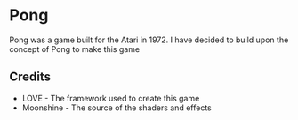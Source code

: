 # Pong
Pong was a game built for the Atari in 1972. I have decided to build upon the concept of Pong to make this game

## Credits
- LOVE - The framework used to create this game
- Moonshine - The source of the shaders and effects